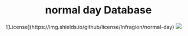<center><h1>normal day Database</h1></center>
![License](https://img.shields.io/github/license/Infragion/normal-day)
<a target="_blank" href="https://twitter.com/Infragion"><img src="https://img.shields.io/twitter/follow/Infragion"></a>
